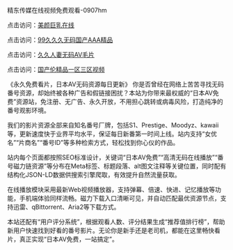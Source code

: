 精东传媒在线视频免费观看-0907hm

点击访问：<a href="https://heiliaozj3tjd.pages.dev">美颜巨乳在线</a>

点击访问：<a href="https://heiliaozj3tjd.pages.dev">99久久久无码国产AAA精品</a>

点击访问：<a href="https://heiliaoe8ajia.pages.dev">久久人妻无码AⅤ毛片</a>

点击访问：<a href="https://heiliaoll4qsx.pages.dev">国产伦精品一区三区视频</a>

《永久免费看片，日本AV无码资源每日更新》
你是否曾经在网络上苦苦寻找无码番号资源，却始终被各种广告和假链接困扰？本站为你带来最权威的“日本AV免费”资源站，免注册、无广告、永久开放，不用担心跳转或病毒风险，打造纯净的番号观影环境。

我们的影片资源全部来自知名番号厂牌，包括S1、Prestige、Moodyz、kawaii等，更新速度快于业界平均水平，保证每日新番第一时间上线。站内支持“女优名”“片商名”“番号ID”等多种检索方式，轻松找到你心仪的作品。

站内每个页面都按照SEO标准设计，关键词“日本AV免费”“高清无码在线播放”“番号磁力链资源”等分布在Meta标签、标题段落、alt图文注释等关键位置，同时配有结构化JSON-LD数据供搜索引擎爬取，有效提升自然流量获取。

在线播放模块采用最新Web视频播放器，支持弹幕、倍速、快进、记忆播放等功能，手机端体验同样流畅。磁力下载入口清晰可见，并自动匹配最优资源节点，支持迅雷、qBittorrent、Aria2等下载方式。

本站还配有“用户评分系统”，根据观看人数、评分结果生成“推荐值排行榜”，帮助新用户快速找到好看的番号影片。无论你是新手还是老司机，都能在这里畅快看片，真正实现“日本AV免费，一站搞定”。


<span style="display:none;">[Canonical link](https://github.com/aa85402/30853 ）</span>
